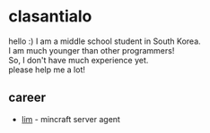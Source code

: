 # clasantialo
hello :)
I am a middle school student in South Korea. \
I am much younger than other programmers! \
So, I don't have much experience yet. \
please help me a lot!

## career
- [lim](https://github.com/clasantialo/lim) - mincraft server agent
